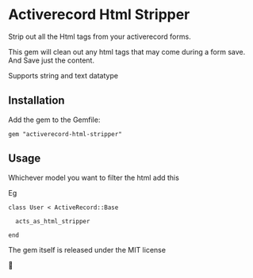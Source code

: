 # Activerecord Html Stripper

Strip out all the Html tags from your activerecord forms.

This gem will clean out any html tags that may come during a form save.  And Save just the content.

Supports string and text datatype

## Installation

Add the gem to the Gemfile:

    gem "activerecord-html-stripper"    

## Usage

Whichever model you want to filter the html add this

Eg

	class User < ActiveRecord::Base

      acts_as_html_stripper

  	end



The gem itself is released under the MIT license

:pray: